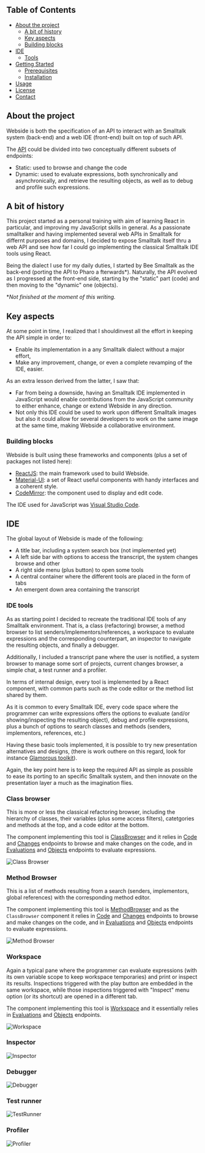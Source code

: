 <!-- TABLE OF CONTENTS -->
## Table of Contents

* [About the project](#about-the-project)
  * [A bit of history](#a-bit-of-history)
  * [Key aspects](#key-aspects)
  * [Building blocks](#building-blocks)
* [IDE](#ide)
  * [Tools](#ide-tools) 
* [Getting Started](#getting-started)
  * [Prerequisites](#prerequisites)
  * [Installation](#installation)
* [Usage](#usage)
* [License](#license)
* [Contact](#contact)

<!-- ABOUT THE PROJECT -->
## About the project
Webside is both the specification of an API to interact with an Smalltalk system (back-end) and a web IDE (front-end) built on top of such API.

The [API](api) could be divided into two conceptually different subsets of endpoints:
* Static: used to browse and change the code
* Dynamic: used to evaluate expressions, both synchronically and asynchronically, and retrieve the resulting objects, as well as to debug and profile such expressions.

## A bit of history
This project started as a personal training with aim of learning React in particular, and improving my JavaScript skills in general.
As a passionate smalltalker and having implemented several web APIs in Smalltalk for differnt purposes and domains, I decided to expose Smalltalk itself thru a web API and see how far I could go implementing the classical Smalltalk IDE tools using React.

Being the dialect I use for my daily duties, I started by Bee Smalltalk as the back-end (porting the API to Pharo a fterwards*). Naturally, the API evolved as I progressed at the front-end side, starting by the "static" part (code) and then moving to the "dynamic" one (objects).

*_Not finished at the moment of this writing._

## Key aspects
At some point in time, I realized that I shouldinvest all the effort in keeping the API simple in order to:
* Enable its implementation in a any Smalltalk dialect without a major effort,
* Make any improvement, change, or even a complete revamping of the IDE, easier.

As an extra lesson derived from the latter, I saw that: 
* Far from being a downside, having an Smalltalk IDE implemented in JavaScript would enable contributions from the JavaScript community to either enhance, change or extend Webside in any direction.
* Not only this IDE could be used to work upon different Smalltalk images but also it could allow for several developers to work on the same image at the same time, making Webside a collaborative environment.

### Building blocks
Webside is built using these frameworks and components (plus a set of packages not listed here):
* [ReactJS](https://reactjs.org): the main framework used to build Webside.
* [Material-UI](https://material-ui.com): a set of React useful components with handy interfaces and a coherent style.  
* [CodeMirror](https://codemirror.net/): the component used to display and edit code.

The IDE used for JavaScript was [Visual Studio Code](https://code.visualstudio.com).

## IDE
The global layout of Webside is made of the following:
  * A title bar, including a system search box (not implemented yet)
  * A left side bar with options to access the transcript, the system changes browse and other
  * A right side menu (plus button) to open some tools
  * A central container where the different tools are placed in the form of tabs
  * An emergent down area containing the transcript

### IDE tools
As as starting point I decided to recreate the traditional IDE tools of any Smalltalk environment. That is, a class (refactoring) browser, a method browser to list senders/implementors/references, a workspace to evaluate expressions and the corresponding counterpart, an inspector to navigate the resulting objects, and finally a debugger.

Additionally, I included a transcript pane where the user is notified, a system browser to manage some sort of projects, current changes browser, a simple chat, a test runner and a profiler.

In terms of internal design, every tool is implemented by a React component, with common parts such as the code editor or the method list shared by them.

As it is common to every Smalltalk IDE, every code space where the programmer can write expressions offers the options to evaluate (and/or showing/inspecting the resulting object), debug and profile expressions, plus a bunch of options to search classes and methods (senders, implementors, references, etc.) 

Having these basic tools implemented, it is possible to try new presentation alternatives and designs, (there is work outhere on this regard, look for instance [Glamorous toolkit](https://gtoolkit.com/)).

Again, the key point here is to keep the required API as simple as possible to ease its porting to an specific Smalltalk system, and then innovate on the presentation layer a much as the imagination flies.


### Class browser
This is more or less the classical refactoring browser, including the hierarchy of classes, their variables (plus some access filters), catetgories and methods at the top, and a code editor at the bottom.

The component implementing this tool is [ClassBrowser](../client/src/components/tools/ClassBrowser.js) and it relies in [Code](api/code) and [Changes](api/changes) endpoints to browse and make changes on the code, and in [Evaluations](api/evaluations) and [Objects](api/objects) endpoints to evaluate expressions. 

![Class Browser](../docs/images/ClassBrowser.png)


### Method Browser
This is a list of methods resulting from a search (senders, implementors, global references) with the corresponding method editor.

The component implementing this tool is [MethodBrowser](../client/src/components/tools/MethodBrowser.js) and as the `ClassBrowser` component it relies in [Code](api/code) and [Changes](api/changes) endpoints to browse and make changes on the code, and in [Evaluations](api/evaluations) and [Objects](api/objects) endpoints to evaluate expressions. 


![Method Browser](../docs/images/MethodBrowser.png)


### Workspace
Again a typical pane where the programmer can evaluate expressions (with its own variable scope to keep workspace temporaries) and print or inspect its results. Inspections triggered with the play button are embedded in the same workspace, while those inspections triggered with "Inspect" menu option (or its shortcut) are opened in a different tab.

The component implementing this tool is [Workspace](client/src/components/tools/ClassBrowser.js) and it essentially relies in [Evaluations](api/evaluations) and [Objects](api/objects) endpoints. 

![Workspace](../docs/images/Workspace.png)

### Inspector
![Inspector](../docs/images/Inspector.png)

### Debugger
![Debugger](../docs/images/Debugger.png)

### Test runner
![TestRunner](../docs/images/TestRunner.png)

### Profiler
![Profiler](../docs/images/Profiler.png)
